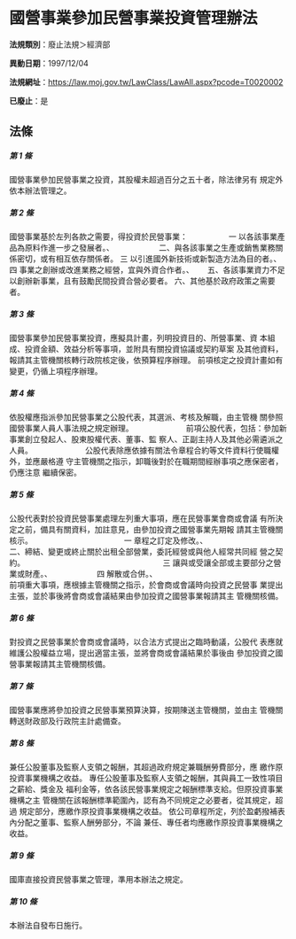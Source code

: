 # 國營事業參加民營事業投資管理辦法

**法規類別**：廢止法規＞經濟部

**異動日期**：1997/12/04  

**法規網址**：https://law.moj.gov.tw/LawClass/LawAll.aspx?pcode=T0020002

**已廢止**：是



## 法條
##### 第 1 條
國營事業參加民營事業之投資，其股權未超過百分之五十者，除法律另有
規定外依本辦法管理之。　　　　　　　　　　　　　　　

##### 第 2 條
國營事業基於左列各款之需要，得投資於民營事業：　　　　　
一  以各該事業產品為原料作進一步之發展者。、　　　　　　
二、與各該事業之生產或銷售業務關係密切，或有相互依存關係者。
三  以引進國外新技術或新製造方法為目的者。、　　　　　　
四  事業之創辦或改進業務之經營，宜與外資合作者。、　　
五、各該事業資力不足以創辦新事業，且有鼓勵民間投資合營必要者。
六、其他基於政府政策之需要者。


##### 第 3 條
國營事業參加民營事業投資，應擬具計畫，列明投資目的、所營事業、資
本組成、投資金額、效益分析等事項，並附具有關投資協議或契約草案
及其他資料，報請其主管機關核轉行政院核定後，依預算程序辦理。
前項核定之投資計畫如有變更，仍循上項程序辦理。　　　　　

##### 第 4 條
依股權應指派參加民營事業之公股代表，其選派、考核及解職，由主管機
關參照國營事業人員人事法規之規定辦理。　　　　　　　
前項公股代表，包括：參加新事業創立發起人、股東股權代表、董事、監
察人、正副主持人及其他必需遴派之人員。　　　　　　　
公股代表除應依據有關法令章程合約等文件資料行使職權外，並應嚴格遵
守主管機關之指示，卸職後對於在職期間經辦事項之應保密者，仍應注意
繼續保密。　

##### 第 5 條
公股代表對於投資民營事業處理左列重大事項，應在民營事業會商或會議
有所決定之前，備具有關資料，加註意見，由參加投資之國營事業先期報
請其主管機關核示。　　　　　　　　　　　　
一  章程之訂定及修改。、　　　　　　　　　　　　　　　　
二、締結、變更或終止關於出租全部營業，委託經營或與他人經常共同經
    營之契約。　　　　　　　　　　　　　　　　　　
三  讓與或受讓全部或主要部分之營業或財產。、　　　　　　
四  解散或合併。、　　　　　　　　　　　　　　　　　　　
前項重大事項，應根據主管機關之指示，於會商或會議時向投資之民營事
業提出主張，並於事後將會商或會議結果由參加投資之國營事業報請其主
管機關核備。


##### 第 6 條
對投資之民營事業於會商或會議時，以合法方式提出之臨時動議，公股代
表應就維護公股權益立場，提出適當主張，並將會商或會議結果於事後由
參加投資之國營事業報請其主管機關核備。　　　　　

##### 第 7 條
國營事業應將參加投資之民營事業預算決算，按期陳送主管機關，並由主
管機關轉送財政部及行政院主計處備查。　　　　　　　　

##### 第 8 條
兼任公股董事及監察人支領之報酬，其超過政府規定兼職酬勞費部分，應
繳作原投資事業機構之收益。
專任公股董事及監察人支領之報酬，其與員工一致性項目之薪給、獎金及
福利金等，依各該民營事業規定之報酬標準支給。但原投資事業機構之主
管機關在該報酬標準範圍內，認有為不同規定之必要者，從其規定，超過
規定部分，應繳作原投資事業機構之收益。
依公司章程所定，列於盈虧撥補表內分配之董事、監察人酬勞部分，不論
兼任、專任者均應繳作原投資事業機構之收益。

##### 第 9 條
國庫直接投資民營事業之管理，準用本辦法之規定。　　　　　

##### 第 10 條
本辦法自發布日施行。　　　　　　　　　　　　　　　　　　


